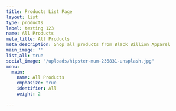 ```yaml
---
title: Products List Page
layout: list
type: products
label: testing 123
name: All Products
meta_title: All Products
meta_description: Shop all products from Black Billion Apparel
main_image: ''
list_all: true
social_image: "/uploads/hipster-mum-236831-unsplash.jpg"
menu:
  main:
    name: All Products
    emphasize: true
    identifier: All
    weight: 2

---
```

